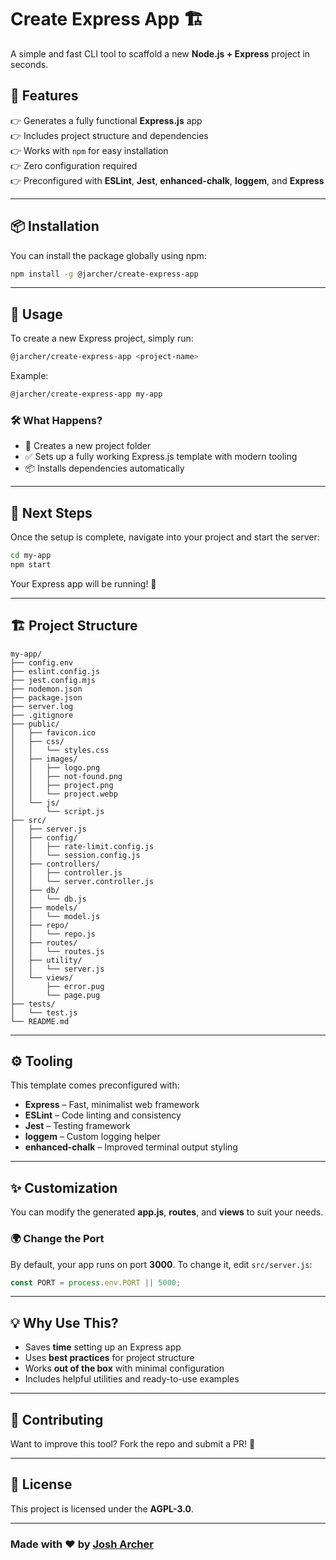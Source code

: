 # Create Express App 🏗️

A simple and fast CLI tool to scaffold a new **Node.js + Express** project in seconds.

## 🎯 Features
👉 Generates a fully functional **Express.js** app  
👉 Includes project structure and dependencies  
👉 Works with `npm` for easy installation  
👉 Zero configuration required  
👉 Preconfigured with **ESLint**, **Jest**, **enhanced-chalk**, **loggem**, and **Express**

---

## 📦 Installation

You can install the package globally using npm:

```sh
npm install -g @jarcher/create-express-app
```

---

## 🚀 Usage

To create a new Express project, simply run:

```sh
@jarcher/create-express-app <project-name>
```

Example:

```sh
@jarcher/create-express-app my-app
```

### 🛠️ What Happens?
- 📂 Creates a new project folder  
- ✅ Sets up a fully working Express.js template with modern tooling  
- 📦 Installs dependencies automatically  

---

## 📌 Next Steps

Once the setup is complete, navigate into your project and start the server:

```sh
cd my-app
npm start
```

Your Express app will be running! 🎉

---

## 🏗️ Project Structure

```plaintext
my-app/
├── config.env
├── eslint.config.js
├── jest.config.mjs
├── nodemon.json
├── package.json
├── server.log
├── .gitignore
├── public/
│   ├── favicon.ico
│   ├── css/
│   │   └── styles.css
│   ├── images/
│   │   ├── logo.png
│   │   ├── not-found.png
│   │   ├── project.png
│   │   └── project.webp
│   └── js/
│       └── script.js
├── src/
│   ├── server.js
│   ├── config/
│   │   ├── rate-limit.config.js
│   │   └── session.config.js
│   ├── controllers/
│   │   ├── controller.js
│   │   └── server.controller.js
│   ├── db/
│   │   └── db.js
│   ├── models/
│   │   └── model.js
│   ├── repo/
│   │   └── repo.js
│   ├── routes/
│   │   └── routes.js
│   ├── utility/
│   │   └── server.js
│   └── views/
│       ├── error.pug
│       └── page.pug
├── tests/
│   └── test.js
└── README.md
```

---

## ⚙️ Tooling

This template comes preconfigured with:

- **Express** – Fast, minimalist web framework
- **ESLint** – Code linting and consistency
- **Jest** – Testing framework
- **loggem** – Custom logging helper
- **enhanced-chalk** – Improved terminal output styling

---

## ✨ Customization

You can modify the generated **app.js**, **routes**, and **views** to suit your needs.

### 🌍 Change the Port
By default, your app runs on port **3000**. To change it, edit `src/server.js`:

```js
const PORT = process.env.PORT || 5000;
```

---

## 💡 Why Use This?
- Saves **time** setting up an Express app
- Uses **best practices** for project structure
- Works **out of the box** with minimal configuration  
- Includes helpful utilities and ready-to-use examples

---

## 🤝 Contributing

Want to improve this tool? Fork the repo and submit a PR! 🚀

---

## 📝 License

This project is licensed under the **AGPL-3.0**.

---

### Made with ❤️ by [Josh Archer](https://github.com/joshbarcher)